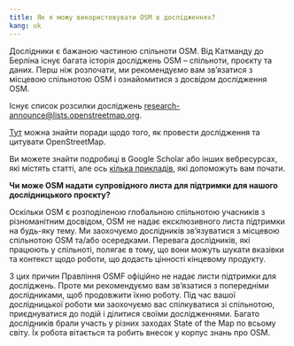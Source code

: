 ```yaml
---
title: Як я можу використовувати OSM в дослідженнях?
kang: uk
---
```


Дослідники є бажаною частиною спільноти OSM. Від Катманду до Берліна існує багата історія досліджень OSM – спільноти, проєкту та даних. Перш ніж розпочати, ми рекомендуємо вам зв’язатися з місцевою спільнотою OSM і ознайомитися з досвідом дослідження OSM.

Існує список розсилки досліджень <a href="mailto:research-announce@lists.openstreetmap.org">research-announce@lists.openstreetmap.org</a>.

[Тут](https://wiki.openstreetmap.org/wiki/Researcher_Information) можна знайти поради щодо того, як провести дослідження та цитувати OpenStreetMap.

Ви можете знайти подробиці в Google Scholar або інших вебресурсах, які містять статті, але ось [кілька прикладів](https://wiki.openstreetmap.org/wiki/Uk:Research), які допоможуть вам почати.

**Чи може OSM надати супровідного листа для підтримки для нашого дослідницького проєкту?**

Оскільки OSM є розподіленою глобальною спільнотою учасників з різноманітним досвідом, OSM не надає ексклюзивного листа підтримки на будь-яку тему. Ми заохочуємо дослідників зв’язуватися з місцевою спільнотою OSM та/або осередками. Перевага дослідників, які працюють у спільноті, полягає в тому, що вони можуть шукати вказівки та контекст щодо роботи, що додасть цінності кінцевому продукту.

З цих причин Правління OSMF офіційно не надає листи підтримки для досліджень. Проте ми рекомендуємо вам зв’язатися з попередніми дослідниками, щоб продовжити їхню роботу. Під час вашої дослідницької роботи ми заохочуємо вас спілкуватися зі спільнотою, приєднуватися до подій і ділитися своїми дослідженнями. Багато дослідників брали участь у різних заходах State of the Map по всьому світу. Їх робота вітається та робить внесок у корпус знань про OSM.
